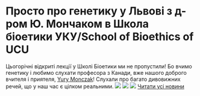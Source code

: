 
# Просто про генетику у Львові з д-ром Ю. Мончаком в Школа біоетики УКУ/School of Bioethics of UCU
Цьогорічні відкриті лекції у Школі Біоетики ми не пропустили! Бо вчимо генетику і любимо слухати професора з Канади, вже нашого доброго вчителя і приятеля, [Yury Monczak](https://www.facebook.com/yury.monczak?__tn__=%2CdKH-R-R&amp;eid=ARDnoOlFMwhzNSq_pPeiTZUlJL9y-lScIawfKx9oGNAN08215BbpFoTpUJTg4elGngAr4l8KgPwYz8Vk&amp;fref=mentions&amp;hc_location=group)!
Слухали про багато дивовижних речей, що у наш час є цілком реальними.
![](/images/просто-про-генетику-у-львові-з-д-ром-ю-мончаком-в-школа/sol2.jpg)
![](/images/просто-про-генетику-у-львові-з-д-ром-ю-мончаком-в-школа/sol1.jpg)
![](/images/просто-про-генетику-у-львові-з-д-ром-ю-мончаком-в-школа/sol3.jpg)
[Читати усі новини](/news)
       